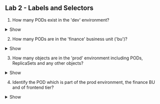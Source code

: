 ## Lab 2 - Labels and Selectors


1. How many PODs exist in the 'dev' environment?

<details><summary>Show</summary>
<p>

```bash
kubectl get pods --selector env=dev
```
</p>
</details>


2. How many PODs are in the 'finance' business unit ('bu')?

<details><summary>Show</summary>
<p>
  
```bash
kubectl get pods --selector bu=finance
```
</p>
</details>
     
3. How many objects are in the 'prod' environment including PODs, ReplicaSets and any other objects?
<details><summary>Show</summary>
<p>
    
```bash
kubectl get all --selector env=prod
```
</p>
</details>

4. Identify the POD which is part of the prod environment, the finance BU and of frontend tier?
<details><summary>Show</summary>
<p>
    
```bash
kubectl get all --selector env=prod,bu=finance,tier=frontend
```
</p>
</details>

